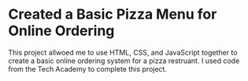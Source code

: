# Created a Basic Pizza Menu for Online Ordering 

This project allwoed me to use HTML, CSS, and JavaScript together to create a basic online ordering system for a pizza restruant. 
I used code from the Tech Academy to complete this project.

